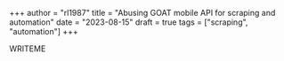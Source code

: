 +++
author = "rl1987"
title = "Abusing GOAT mobile API for scraping and automation"
date = "2023-08-15"
draft = true
tags = ["scraping", "automation"]
+++

WRITEME

